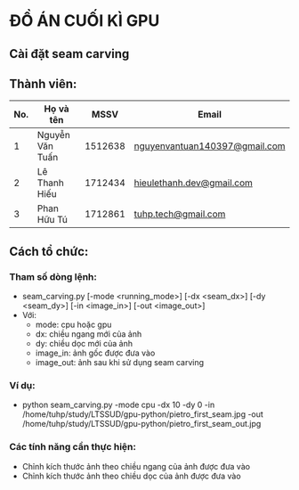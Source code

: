 # ĐỒ ÁN CUỐI KÌ GPU

## Cài đặt seam carving

## Thành viên:
| No.  | Họ và tên | MSSV | Email |
| ------------- | ------------- | ------------- | ------------- |
| 1  | Nguyễn Văn Tuấn | 1512638 | nguyenvantuan140397@gmail.com|
| 2  | Lê Thanh Hiếu | 1712434 | hieulethanh.dev@gmail.com| 
| 3  | Phan Hữu Tú  | 1712861| tuhp.tech@gmail.com |


## Cách tổ chức:
### Tham số dòng lệnh:
- seam_carving.py [-mode <running_mode>] [-dx <seam_dx>] [-dy <seam_dy>] [-in <image_in>] [-out <image_out>]
- Với:
  + mode: cpu hoặc gpu
  + dx: chiều ngang mới của ảnh
  + dy: chiều dọc mới của ảnh
  + image_in: ảnh gốc được đưa vào
  + image_out: ảnh sau khi sử dụng seam carving

### Ví dụ:
- python seam_carving.py -mode cpu -dx 10 -dy 0 -in /home/tuhp/study/LTSSUD/gpu-python/pietro_first_seam.jpg -out /home/tuhp/study/LTSSUD/gpu-python/pietro_first_seam_out.jpg

### Các tính năng cần thực hiện:

- Chỉnh kích thước ảnh theo chiều ngang của ảnh được đưa vào
- Chỉnh kích thước ảnh theo chiều dọc của ảnh được đưa vào
